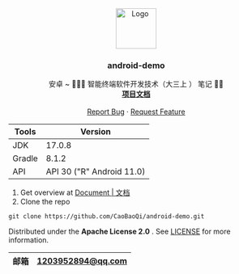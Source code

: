 <div align="center">
  <a href="https://github.com/CaoBaoQi/android-demo">
    <img src="https://jz-cbq-1311841992.cos.ap-beijing.myqcloud.com/images/FengLin.svg" alt="Logo" width="80"
      height="80">
  </a>
</div>
<h3 align="center">android-demo</h3>

<p align="center">
  安卓 ~ 🥸🥸🥸 智能终端软件开发技术（大三上 ） 笔记 🧑‍💻  <br />
  <a href="https://github.com/CaoBaoQi/android-demo/tree/master/"><strong>项目文档</strong></a>
  <br />
  <br />
  <a href="https://github.com/CaoBaoQi/android-demo/issues">Report Bug</a>
  ·
  <a href="https://github.com/CaoBaoQi/android-demo/pulls">Request Feature</a>
</p>

| Tools  | Version                   |
|--------|---------------------------|
| JDK    | 17.0.8                    |
| Gradle | 8.1.2                     |
| API    | API 30 ("R" Android 11.0) |

1. Get overview at [Document | 文档](https://github.com/CaoBaoQi/android-demo/tree/master/)
2. Clone the repo

```shell
git clone https://github.com/CaoBaoQi/android-demo.git
```

Distributed under the  **Apache License 2.0** . See [LICENSE](LICENSE) for more information.

| 邮箱  | 1203952894@qq.com |
|-----|-------------------|


